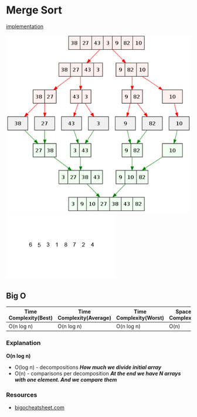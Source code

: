 # Merge Sort
[implementation](./index.js)

![Merge_sort](../assets/img/Merge_sort_algorithm_diagram.png)
![Merge_sort](../assets/img/Merge-sort-example.gif)

## Big O

| Time Complexity(Best) | Time Complexity(Average) | Time Complexity(Worst) | Space Complexity |
| ------------- | ------------- | ------------- | ------------- |
| O(n log n)    | O(n log n)    | O(n log n)    | O(n)          |

### Explanation 
 **O(n log n)**
* O(log n) - decompositions ***How much we divide initial array***
* O(n) - comparisons per decomposition ***At the end we have N arrays with one element. And we compare them***

### Resources
* [bigocheatsheet.com](http://bigocheatsheet.com/)
